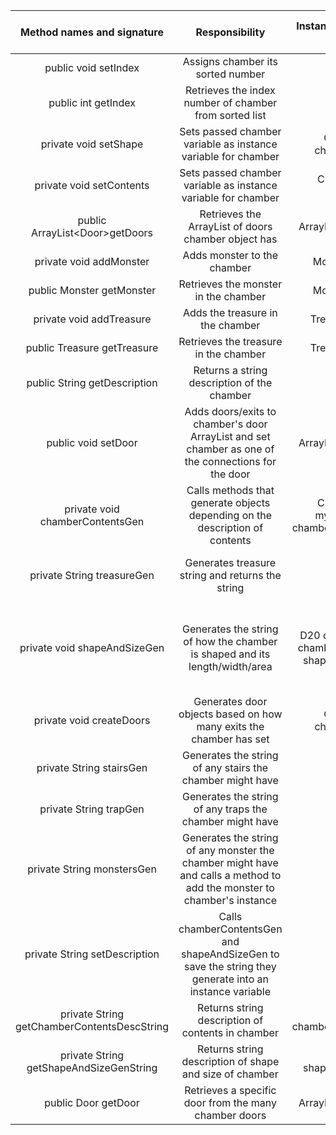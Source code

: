 | Method names and signature  | Responsibility  | Instance variables used in method | Other class methods called in method  |  Objects used by method | Lines of code  |
|:-:|:-:|:-:|:-:|:-:|:-:|
|  public void setIndex | Assigns chamber its sorted number |  int index |   |   |  1 |
| public int getIndex  |  Retrieves the index number of chamber from sorted list |  int index |   |   |  1 |
|  private void setShape |  Sets passed chamber variable as instance variable for chamber | ChamberShape chamberShapeSize  |  ChamberShape |   | 1  |
|  private void setContents |  Sets passed chamber variable as instance variable for chamber |  ChamberContents myContents |  ChamberContents |   | 1  |
|  public ArrayList\<Door>getDoors | Retrieves the ArrayList of doors chamber object has  | ArrayList\<Door> myDoors  |   | Door  | 1  |
|  private void addMonster | Adds monster to the chamber  | Monster myMonster  |   | Monster  | 1  |
|  public Monster getMonster  | Retrieves the monster in the chamber  | Monster myMonster  |   | Monster  | 1  |
|  private void addTreasure |  Adds the treasure in the chamber |  Treasure myTreasure |   |  Treasure | 1  |
|  public Treasure getTreasure |  Retrieves the treasure in the chamber |  Treasure myTreasure |   |  Treasure |  1 |
|  public String getDescription |  Returns a string description of the chamber | None  |   |   |  1 |
|  public void setDoor |  Adds doors/exits to chamber's door ArrayList and set chamber as one of the connections for the door | ArrayList\<Door> myDoors  | Door setConnection\()  |  Door |  2 |
|  private void chamberContentsGen | Calls methods that generate objects depending on the description of contents  | ChamberContents myContents, String chamberContentsDescString  | ChamberContents getDescription\()  | ChamberContents  | 22  |
|  private String treasureGen |  Generates treasure string and returns the string  | D20 d20  |  D20 roll\(), Treasure chooseTreasure\(), setContainer\() |  D20, Treasure | 15  |
|  private void shapeAndSizeGen |  Generates the string of how the chamber is shaped and its length/width/area | D20 d20, ChamberShape chamberShapeSize, String shapeAndSizeGenString  |  ChamberShape setNumExits\(), getNumExits\(), getShape\(), getLength\(), getWidth\(), getArea\() |  D20, ChamberShape | 20  |
|  private void createDoors  | Generates door objects based on how many exits the chamber has set  | ChamberShape chamberShapeSize  | ChamberShape getNumExits\()  |   | 3  |
|  private String stairsGen |  Generates the string of any stairs the chamber might have | D20 d20  |  Stairs setType\() | Stairs  |  3 |
|  private String trapGen |  Generates the string of any traps the chamber might have | D20 d20  |  Trap chooseTrap\() |  Trap |  3 |
|  private String monstersGen |  Generates the string of any monster the chamber might have and calls a method to add the monster to chamber's instance | D20 d20  | Monster setType\()  | Monster  |  4 |
|  private String setDescription | Calls chamberContentsGen and shapeAndSizeGen to save the string they generate into an instance variable  |   |   |   |  2 |
|  private String getChamberContentsDescString | Returns string description of contents in chamber  |  String chamberContentsDescString |   |   | 1  |
|  private String getShapeAndSizeGenString |  Returns string description of shape and size of chamber |  String shapeAndSizeGenString  |   |   |  1 |
| public Door getDoor  |  Retrieves a specific door from the many chamber doors |  ArrayList\<Door> myDoors |   | Door  | 4  |
